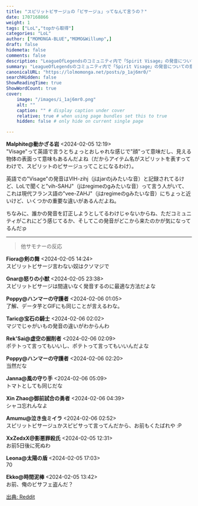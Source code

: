 ```yaml
---
title: "スピリットビサージュの「ビサージュ」ってなんて言うの？"
date: 1707168866
weight: 1
tags: ["LoL","topから取得"]
categories: "LoL"
author: ["MOMONGA-BLUE","MOMO&Willump",]
draft: false
hidemeta: false 
comments: false
description: "LeagueOfLegendsのコミュニティ内で「Spirit Visage」の発音についての意見交換が行われています。"
summary: "LeagueOfLegendsのコミュニティ内で「Spirit Visage」の発音についての意見交換が行われています。"
canonicalURL: "https://lolmomonga.net/posts/p_1aj6mr0/"
searchHidden: false
ShowReadingTime: true
ShowWordCount: true
cover:
    image: "/images/i_1aj6mr0.png"
    alt: ""
    caption: "" # display caption under cover
    relative: true # when using page bundles set this to true
    hidden: false # only hide on current single page

---
```

**Malphite@動かざる岩** <2024-02-05 12:19>  
"Visage"って英語で言うとちょっとおしゃれな感じで"顔"って意味だし、見える物体の表面って意味もあるんだよね（だからアイテム名がスピリットを表すってわけで、スピリットのビサージュってことになるわけ）。

英語での"Visage"の発音はVIH-zihj（jはjarのjみたいな音）と記録されてるけど、LoLで聞くと"vih-SAHJ"（jはregimeのgみたいな音）って言う人がいて、これは現代フランス語の"vee-ZAHJ"（jはregimeのgみたいな音）にちょっと近いけど、いくつかの重要な違いがあるんだよね。

ちなみに、誰かの発音を訂正しようとしてるわけじゃないからね、ただコミュニティがこれにどう感じてるか、そしてこの発音がどこから来たのかが気になってるんだ:p  

---

> 他サモナーの反応  

**Fiora@剣の舞** <2024-02-05 14:24>  
スピリットビサージ言わない奴はクソマジで

**Gnar@怒りの小獣** <2024-02-05 23:38>  
スピリットビサージは間違いなく発音するのに最適な方法だよな

**Poppy@ハンマーの守護者** <2024-02-06 01:05>  
了解、データ芋とGIFにも同じことが言えるわな。

**Taric@宝石の騎士** <2024-02-06 02:02>  
マジでじゃがいもの発音の違いがわからんわ

**Rek'Sai@虚空の掘削者** <2024-02-06 02:09>  
ポテトって言ってもいいし、ポテトって言ってもいいんだよな

**Poppy@ハンマーの守護者** <2024-02-06 02:20>  
当然だな

**Janna@風の守り手** <2024-02-06 05:09>  
トマトとしても同じだな

**Xin Zhao@御前試合の勇者** <2024-02-06 04:39>  
シャコ忘れんなよ

**Amumu@泣き虫ミイラ** <2024-02-06 02:52>  
スピリットビサージュかスピビサって言ってんだから、お前もくたばれや :P

**XxZedxX@影悪罪殺氏** <2024-02-05 12:31>  
お前5日後に死ぬわ

**Leona@太陽の盾** <2024-02-05 17:03>  
70

**Ekko@時間泥棒** <2024-02-05 13:42>  
お前、俺のビサフェ盗んだ？




[出典: Reddit](https://www.reddit.com//r/leagueoflegends/comments/1aj6mr0/how_do_you_say_visage_in_spirit_visage/)
